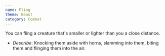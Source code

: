 ```yaml
---
name: Fling
theme: Beast
category: Combat
---
```


You can fling a creature that's smaller or lighter than you a close distance. 

* *Describe*: Knocking them aside with horns, slamming into them, biting them and flinging them into the air.